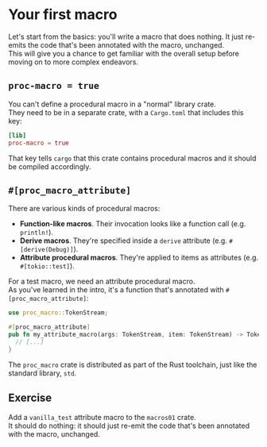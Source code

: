 # Your first macro

Let's start from the basics: you'll write a macro that does nothing. It just re-emits the code that's been annotated with
the macro, unchanged.  
This will give you a chance to get familiar with the overall setup before moving on to more complex endeavors.

## `proc-macro = true`

You can't define a procedural macro in a "normal" library crate.  
They need to be in a separate crate, with a `Cargo.toml` that includes this key:

```toml
[lib]
proc-macro = true
```

That key tells `cargo` that this crate contains procedural macros and it should be compiled accordingly.  

## `#[proc_macro_attribute]`

There are various kinds of procedural macros:

- **Function-like macros**. Their invocation looks like a function call (e.g. `println!`).
- **Derive macros**. They're specified inside a `derive` attribute (e.g. `#[derive(Debug)]`).
- **Attribute procedural macros**. They're applied to items as attributes (e.g. `#[tokio::test]`).

For a test macro, we need an attribute procedural macro.  
As you've learned in the intro, it's a function that's annotated with `#[proc_macro_attribute]`:

```rust
use proc_macro::TokenStream;

#[proc_macro_attribute]
pub fn my_attribute_macro(args: TokenStream, item: TokenStream) -> TokenStream {
  // [...]
}
```

The `proc_macro` crate is distributed as part of the Rust toolchain, just like the standard library, `std`.

## Exercise

Add a `vanilla_test` attribute macro to the `macros01` crate.  
It should do nothing: it should just re-emit the code that's been annotated with the macro, unchanged.